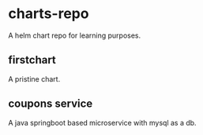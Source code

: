 # charts-repo
A helm chart repo for learning purposes.

## firstchart
A pristine chart.


## coupons service
A java springboot based microservice with mysql as a db.
